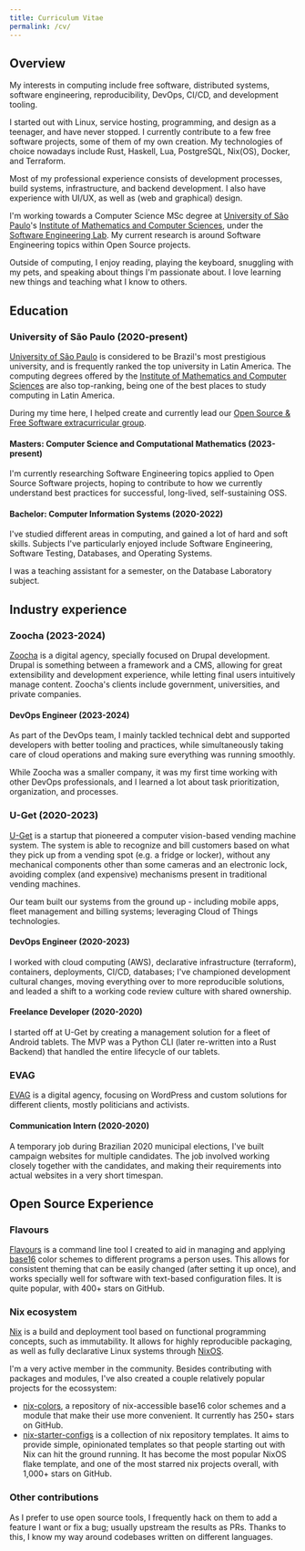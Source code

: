```yaml
---
title: Curriculum Vitae
permalink: /cv/
---
```


## Overview

My interests in computing include free software, distributed systems, software
engineering, reproducibility, DevOps, CI/CD, and development tooling.

I started out with Linux, service hosting, programming, and design as a
teenager, and have never stopped. I currently contribute to a few free software
projects, some of them of my own creation. My technologies of choice nowadays
include Rust, Haskell, Lua, PostgreSQL, Nix(OS), Docker, and Terraform.

Most of my professional experience consists of development processes, build
systems, infrastructure, and backend development. I also have experience with
UI/UX, as well as (web and graphical) design.

I'm working towards a Computer Science MSc degree at [University of São
Paulo](https://usp.br)'s [Institute of Mathematics and Computer
Sciences](https://icmc.usp.br/en/), under the [Software Engineering
Lab](http://www.labes.icmc.usp.br). My current research is around Software
Engineering topics within Open Source projects.

Outside of computing, I enjoy reading, playing the keyboard, snuggling with my
pets, and speaking about things I'm passionate about. I love learning new
things and teaching what I know to others.

## Education

### University of São Paulo (2020-present)

[University of São Paulo](https://usp.br) is considered to be Brazil's most
prestigious university, and is frequently ranked the top university in Latin
America. The computing degrees offered by the [Institute of Mathematics and
Computer Sciences](https://icmc.usp.br) are also top-ranking, being one of the
best places to study computing in Latin America.

During my time here, I helped create and currently lead our [Open Source & Free
Software extracurricular group](https://gelos.club).

#### Masters: Computer Science and Computational Mathematics (2023-present)

I'm currently researching Software Engineering topics applied to Open Source
Software projects, hoping to contribute to how we currently understand best
practices for successful, long-lived, self-sustaining OSS.

#### Bachelor: Computer Information Systems (2020-2022)

I've studied different areas in computing, and gained a lot of hard and soft
skills. Subjects I've particularly enjoyed include Software Engineering,
Software Testing, Databases, and Operating Systems.

I was a teaching assistant for a semester, on the Database Laboratory subject.

## Industry experience

### Zoocha (2023-2024)

[Zoocha](https://zoocha.com) is a digital agency, specially focused on Drupal
development. Drupal is something between a framework and a CMS, allowing for
great extensibility and development experience, while letting final users
intuitively manage content. Zoocha's clients include government, universities,
and private companies.

#### DevOps Engineer (2023-2024)

As part of the DevOps team, I mainly tackled technical debt and supported
developers with better tooling and practices, while simultaneously taking care
of cloud operations and making sure everything was running smoothly.

While Zoocha was a smaller company, it was my first time working with other
DevOps professionals, and I learned a lot about task prioritization,
organization, and processes.

### U-Get (2020-2023)

[U-Get](https://uget.express) is a startup that pioneered a computer
vision-based vending machine system. The system is able to recognize and bill
customers based on what they pick up from a vending spot (e.g. a fridge or
locker), without any mechanical components other than some cameras and an
electronic lock, avoiding complex (and expensive) mechanisms present in
traditional vending machines.

Our team built our systems from the ground up - including mobile apps, fleet
management and billing systems; leveraging Cloud of Things technologies.

#### DevOps Engineer (2020-2023)

I worked with cloud computing (AWS), declarative infrastructure (terraform),
containers, deployments, CI/CD, databases; I've championed development cultural
changes, moving everything over to more reproducible solutions, and leaded a
shift to a working code review culture with shared ownership.

#### Freelance Developer (2020-2020)

I started off at U-Get by creating a management solution for a fleet of Android
tablets. The MVP was a Python CLI (later re-written into a Rust Backend) that
handled the entire lifecycle of our tablets.

### EVAG

[EVAG](https://evag.me) is a digital agency, focusing on WordPress and custom
solutions for different clients, mostly politicians and activists.

#### Communication Intern (2020-2020)

A temporary job during Brazilian 2020 municipal elections, I've built campaign
websites for multiple candidates. The job involved working closely together
with the candidates, and making their requirements into actual websites in a
very short timespan.

## Open Source Experience

### Flavours

[Flavours](https://github.com/misterio77/flavours) is a command line tool I
created to aid in managing and applying
[base16](https://github.com/chriskempson/base16) color schemes to different
programs a person uses. This allows for consistent theming that can be easily
changed (after setting it up once), and works specially well for software with
text-based configuration files. It is quite popular, with 400+ stars on GitHub.

### Nix ecosystem

[Nix](https://nixos.org) is a build and deployment tool based on functional
programming concepts, such as immutability. It allows for highly reproducible
packaging, as well as fully declarative Linux systems through
[NixOS](https://nixos.org).

I'm a very active member in the community. Besides contributing with packages
and modules, I've also created a couple relatively popular projects for the
ecossystem:
- [nix-colors](https://github.com/misterio77/nix-colors), a repository of
    nix-accessible base16 color schemes and a module that make their use more
    convenient. It currently has 250+ stars on GitHub.
- [nix-starter-configs](https://github.com/misterio77/nix-starter-configs)
    is a collection of nix repository templates. It aims to provide simple,
    opinionated templates so that people starting out with Nix can hit the
    ground running. It has become the most popular NixOS flake template, and
    one of the most starred nix projects overall, with 1,000+ stars on GitHub.

### Other contributions

As I prefer to use open source tools, I frequently hack on them to add a
feature I want or fix a bug; usually upstream the results as PRs. Thanks to
this, I know my way around codebases written on different languages.
